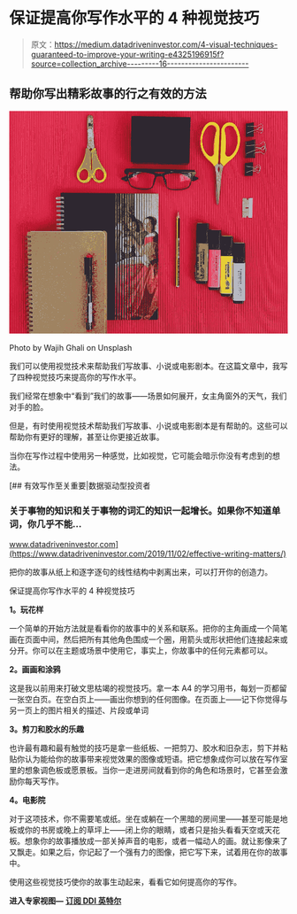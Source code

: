 # 保证提高你写作水平的 4 种视觉技巧

> 原文：<https://medium.datadriveninvestor.com/4-visual-techniques-guaranteed-to-improve-your-writing-e4325196915f?source=collection_archive---------16----------------------->

## 帮助你写出精彩故事的行之有效的方法

![](img/4977e27b8423b565c5fb0ba123de4ecd.png)

Photo by Wajih Ghali on Unsplash

我们可以使用视觉技术来帮助我们写故事、小说或电影剧本。在这篇文章中，我写了四种视觉技巧来提高你的写作水平。

我们经常在想象中“看到”我们的故事——场景如何展开，女主角窗外的天气，我们对手的脸。

但是，有时使用视觉技术帮助我们写故事、小说或电影剧本是有帮助的。这些可以帮助你有更好的理解，甚至让你更接近故事。

当你在写作过程中使用另一种感觉，比如视觉，它可能会暗示你没有考虑到的想法。

[](https://www.datadriveninvestor.com/2019/11/02/effective-writing-matters/) [## 有效写作至关重要|数据驱动型投资者

### 关于事物的知识和关于事物的词汇的知识一起增长。如果你不知道单词，你几乎不能…

www.datadriveninvestor.com](https://www.datadriveninvestor.com/2019/11/02/effective-writing-matters/) 

把你的故事从纸上和逐字逐句的线性结构中剥离出来，可以打开你的创造力。

保证提高你写作水平的 4 种视觉技巧

**1。玩花样**

一个简单的开始方法就是看看你的故事中的关系和联系。把你的主角画成一个简笔画在页面中间，然后把所有其他角色围成一个圈，用箭头或形状把他们连接起来或分开。你可以在主题或场景中使用它，事实上，你故事中的任何元素都可以。

**2。画画和涂鸦**

这是我以前用来打破文思枯竭的视觉技巧。拿一本 A4 的学习用书，每划一页都留一张空白页。在空白页上——画出你想到的任何图像。在页面上——记下你觉得与另一页上的图片相关的描述、片段或单词

**3。剪刀和胶水的乐趣**

也许最有趣和最有触觉的技巧是拿一些纸板、一把剪刀、胶水和旧杂志，剪下并粘贴你认为能给你的故事带来视觉效果的图像或短语。把它想象成你可以放在写作室里的想象调色板或愿景板。当你一走进房间就看到你的角色和场景时，它甚至会激励你每天写作。

**4。电影院**

对于这项技术，你不需要笔或纸。坐在或躺在一个黑暗的房间里——甚至可能是地板或你的书房或晚上的草坪上——闭上你的眼睛，或者只是抬头看看天空或天花板。想象你的故事播放成一部关掉声音的电影，或者一幅动人的画。就让影像来了又飘走。如果之后，你记起了一个强有力的图像，把它写下来，试着用在你的故事中。

使用这些视觉技巧使你的故事生动起来，看看它如何提高你的写作。

**进入专家视图—** [**订阅 DDI 英特尔**](https://datadriveninvestor.com/ddi-intel)